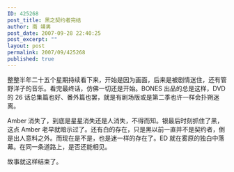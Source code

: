 ```yaml
---
ID: 425268
post_title: 黑之契约者完结
author: 南 靖男
post_date: 2007-09-28 22:40:25
post_excerpt: ""
layout: post
permalink: 2007/09/425268
published: true
---
```

整整半年二十五个星期持续看下来，开始是因为画面，后来是被剧情迷住，还有管野洋子的音乐。看完最终话，仿佛一切还是开始。BONES 出品的总是这样，DVD 的 26 话总集篇也好、番外篇也罢，就是有剧场版或是第二季也许一样会扑朔迷离。

Amber 消失了，到底是星星消失还是人消失，不得而知。银最后时刻抓住了黑，这点 Amber 老早就暗示过了。还有白的存在，只是黑以前一直并不是契约者，倒是出人意料之外。而现在是不是，也是迷一样的存在了。ED 就在雾原的独白中落幕。在同一条道路上，是否还能相见。

故事就这样结束了。